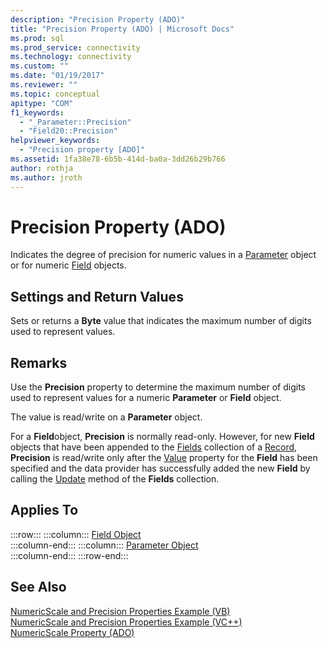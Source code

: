 ```yaml
---
description: "Precision Property (ADO)"
title: "Precision Property (ADO) | Microsoft Docs"
ms.prod: sql
ms.prod_service: connectivity
ms.technology: connectivity
ms.custom: ""
ms.date: "01/19/2017"
ms.reviewer: ""
ms.topic: conceptual
apitype: "COM"
f1_keywords: 
  - "_Parameter::Precision"
  - "Field20::Precision"
helpviewer_keywords: 
  - "Precision property [ADO]"
ms.assetid: 1fa38e78-6b5b-414d-ba0a-3dd26b29b766
author: rothja
ms.author: jroth
---
```

# Precision Property (ADO)
Indicates the degree of precision for numeric values in a [Parameter](../../../ado/reference/ado-api/parameter-object.md) object or for numeric [Field](../../../ado/reference/ado-api/field-object.md) objects.  
  
## Settings and Return Values  
 Sets or returns a **Byte** value that indicates the maximum number of digits used to represent values.  
  
## Remarks  
 Use the **Precision** property to determine the maximum number of digits used to represent values for a numeric **Parameter** or **Field** object.  
  
 The value is read/write on a **Parameter** object.  
  
 For a **Field**object, **Precision** is normally read-only. However, for new **Field** objects that have been appended to the [Fields](../../../ado/reference/ado-api/fields-collection-ado.md) collection of a [Record](../../../ado/reference/ado-api/record-object-ado.md), **Precision** is read/write only after the [Value](../../../ado/reference/ado-api/value-property-ado.md) property for the **Field** has been specified and the data provider has successfully added the new **Field** by calling the [Update](../../../ado/reference/ado-api/update-method.md) method of the **Fields** collection.  
  
## Applies To  

:::row:::
    :::column:::
        [Field Object](../../../ado/reference/ado-api/field-object.md)  
    :::column-end:::
    :::column:::
        [Parameter Object](../../../ado/reference/ado-api/parameter-object.md)  
    :::column-end:::
:::row-end:::

## See Also  
 [NumericScale and Precision Properties Example (VB)](../../../ado/reference/ado-api/numericscale-and-precision-properties-example-vb.md)   
 [NumericScale and Precision Properties Example (VC++)](../../../ado/reference/ado-api/numericscale-and-precision-properties-example-vc.md)   
 [NumericScale Property (ADO)](../../../ado/reference/ado-api/numericscale-property-ado.md)
